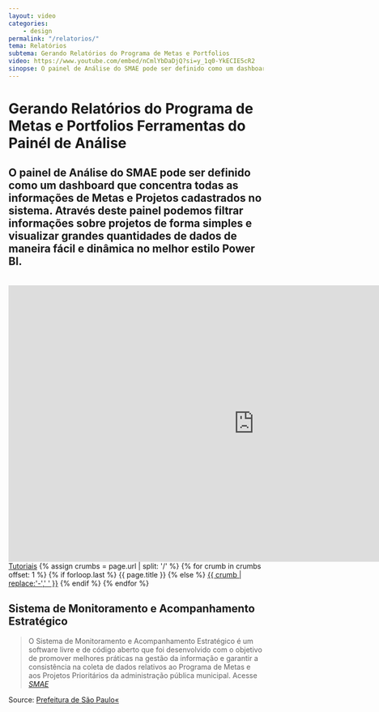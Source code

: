 ```yaml
---
layout: video
categories:
    - design
permalink: "/relatorios/"
tema: Relatórios
subtema: Gerando Relatórios do Programa de Metas e Portfolios 
video: https://www.youtube.com/embed/nCmlYbDaDjQ?si=y_1q0-YkECIE5cR2
sinopse: O painel de Análise do SMAE pode ser definido como um dashboard que concentra todas as informações de Metas e Projetos cadastrados no sistema. Através deste painel podemos filtrar informações sobre projetos de forma simples e visualizar grandes quantidades de dados de maneira fácil e dinâmica no melhor estilo Power BI. 
---
```



<!--Title-->
# Gerando Relatórios do Programa de Metas e Portfolios Ferramentas do Painél de Análise

<!--Teaser-->

## O painel de Análise do SMAE pode ser definido como um dashboard que concentra todas as informações de Metas e Projetos cadastrados no sistema. Através deste painel podemos filtrar informações sobre projetos de forma simples e visualizar grandes quantidades de dados de maneira fácil e dinâmica no melhor estilo Power BI. 

<br>

<!--Video-->

<iframe class="video-tutoras" width='970' height='546' src='https://www.youtube.com/embed/nCmlYbDaDjQ?si=y_1q0-YkECIE5cR2' frameborder='0' allowfullscreen></iframe>

<!--Breadcrumbs-->


<nav class="breadcrumbs" id="breadcrumbs-tutoriais" role="menubar" aria-label="breadcrumbs">
  <a href="{{ site.url }}/tutoriais/">Tutoriais</a>
  {% assign crumbs = page.url | split: '/' %}
  {% for crumb in crumbs offset: 1 %}
    {% if forloop.last %}
      <a class="current">{{ page.title }}</a>
    {% else %}
      <a href="{{ site.url }}{{ site.baseurl }}{% assign crumb_limit = forloop.index | plus: 1 %}{% for crumb in crumbs limit: crumb_limit %}{{ crumb | append: '/' }}{% endfor %}">{{ crumb | replace:'-',' ' }}</a>
    {% endif %}
  {% endfor %}
</nav>



<!--more-->


## Sistema de Monitoramento e Acompanhamento Estratégico

> O Sistema de Monitoramento e Acompanhamento Estratégico é um software livre e de código aberto que foi desenvolvido com o objetivo de promover melhores práticas na gestão da informação e garantir a consistência na coleta de dados relativos ao Programa de Metas e aos Projetos Prioritários da administração pública municipal. Acesse <cite>[SMAE](https://smae.prefeitura.sp.fgv.br/login)</cite>



Source: [Prefeitura de São Paulo«](https://www.capital.sp.gov.br/)
